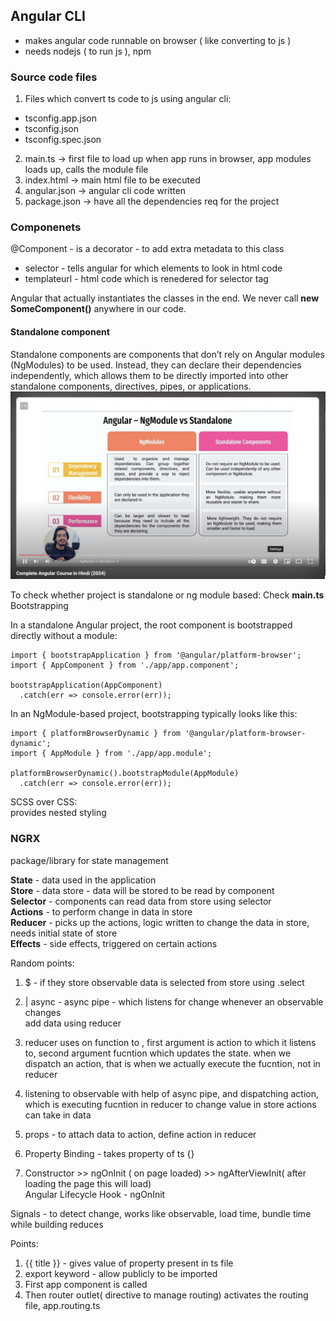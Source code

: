 ## Angular CLI

- makes angular code runnable on browser ( like converting to js )
- needs nodejs ( to run js ), npm

### Source code files

1. Files which convert ts code to js using angular cli:

- tsconfig.app.json
- tsconfig.json
- tsconfig.spec.json

2. main.ts -> first file to load up when app runs in browser, app modules loads up, calls the module file
3. index.html -> main html file to be executed
4. angular.json -> angular cli code written
5. package.json -> have all the dependencies req for the project

### Componenets

@Component - is a decorator - to add extra metadata to this class

- selector - tells angular for which elements to look in html code
- templateurl - html code which is renedered for selector tag

Angular that actually instantiates the classes in the end. We never call **new SomeComponent()** anywhere in our code.

#### Standalone component

Standalone components are components that don’t rely on Angular modules (NgModules) to be used. Instead, they can declare their dependencies independently, which allows them to be directly imported into other standalone components, directives, pipes, or applications.
![alt text](image.png)

To check whether project is standalone or ng module based: Check **main.ts** Bootstrapping

In a standalone Angular project, the root component is bootstrapped directly without a module:

```
import { bootstrapApplication } from '@angular/platform-browser';
import { AppComponent } from './app/app.component';

bootstrapApplication(AppComponent)
  .catch(err => console.error(err));
```

In an NgModule-based project, bootstrapping typically looks like this:

```
import { platformBrowserDynamic } from '@angular/platform-browser-dynamic';
import { AppModule } from './app/app.module';

platformBrowserDynamic().bootstrapModule(AppModule)
  .catch(err => console.error(err));
```

SCSS over CSS:  
provides nested styling

### NGRX

package/library for state management

**State** - data used in the application  
**Store** - data store - data will be stored to be read by component  
**Selector** - components can read data from store using selector  
**Actions** - to perform change in data in store  
**Reducer** - picks up the actions, logic written to change the data in store, needs initial state of store  
**Effects** - side effects, triggered on certain actions

Random points:
1. $ - if they store observable
data is selected from store using .select


1. | async  - async pipe - which listens for change whenever an observable changes  
add data using reducer

1. reducer uses on function to , first argument is action to which it listens to, second argument fucntion which updates the state. when we dispatch an action, that is when we actually execute the fucntion, not in reducer

1. listening to observable with help of async pipe, and dispatching action, which is executing fucntion in reducer to change value in store
actions can take in data  
1. props - to attach data to action,
define action in reducer  

  
1. Property Binding - takes property of ts {}

1. Constructor >> ngOnInit ( on page loaded) >> ngAfterViewInit( after loading the page this will load)  
Angular Lifecycle Hook  - ngOnInit

Signals - to detect change, works like observable, load time, bundle time while building reduces

Points:
1. {{ title }} - gives value of property present in ts file
2. export keyword - allow publicly to be imported
3. First app component is called
4. Then router outlet( directive to manage routing) activates the routing file, app.routing.ts